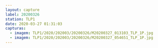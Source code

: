 ```yaml
---
layout: capture
label: 20200326
station: TLP1
date: 2020-03-27 01:31:03
capturas:
  - imagem: TLP1/2020/202003/20200326/M20200327_013103_TLP_1P.jpg
  - imagem: TLP1/2020/202003/20200326/M20200327_054651_TLP_1P.jpg
---
```

